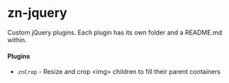 zn-jquery
=========

Custom jQuery plugins. Each plugin has its own folder and a README.md within.

#### Plugins
* `znCrop` - Resize and crop &lt;img&gt; children to fill their parent containers
